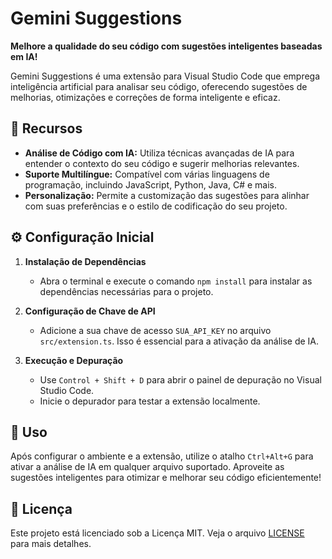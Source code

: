 # Gemini Suggestions

**Melhore a qualidade do seu código com sugestões inteligentes baseadas em IA!**

Gemini Suggestions é uma extensão para Visual Studio Code que emprega inteligência artificial para analisar seu código, oferecendo sugestões de melhorias, otimizações e correções de forma inteligente e eficaz.

## 🚀 Recursos

- **Análise de Código com IA:** Utiliza técnicas avançadas de IA para entender o contexto do seu código e sugerir melhorias relevantes.
- **Suporte Multilíngue:** Compatível com várias linguagens de programação, incluindo JavaScript, Python, Java, C# e mais.
- **Personalização:** Permite a customização das sugestões para alinhar com suas preferências e o estilo de codificação do seu projeto.

## ⚙️ Configuração Inicial

1. **Instalação de Dependências**
   - Abra o terminal e execute o comando `npm install` para instalar as dependências necessárias para o projeto.

2. **Configuração de Chave de API**
   - Adicione a sua chave de acesso `SUA_API_KEY` no arquivo `src/extension.ts`. Isso é essencial para a ativação da análise de IA.

3. **Execução e Depuração**
   - Use `Control + Shift + D` para abrir o painel de depuração no Visual Studio Code.
   - Inicie o depurador para testar a extensão localmente.

## 🚀 Uso

Após configurar o ambiente e a extensão, utilize o atalho `Ctrl+Alt+G` para ativar a análise de IA em qualquer arquivo suportado. Aproveite as sugestões inteligentes para otimizar e melhorar seu código eficientemente!

## 📝 Licença

Este projeto está licenciado sob a Licença MIT. Veja o arquivo [LICENSE](https://choosealicense.com/licenses/mit/) para mais detalhes.

